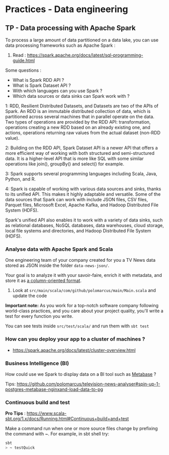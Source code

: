# Practices - Data engineering

## TP - Data processing with Apache Spark
To process a large amount of data partitioned on a data lake, you can use data processing frameworks such as Apache Spark :
1. Read : https://spark.apache.org/docs/latest/sql-programming-guide.html

Some questions :
* What is Spark RDD API ?
* What is Spark Dataset API ?
* With which languages can you use Spark ? 
* Which data sources or data sinks can Spark work with ? 

1: RDD, Resilient Distributed Datasets, and Datasets are two of the APIs of Spark. An RDD is an immutable distributed collection of data, which is partitioned across several machines that in parallel operate on the data. Two types of operations are provided by the RDD API: transformation, operations creating a new RDD based on an already existing one, and actions, operations returning raw values from the actual dataset (non-RDD value).

2: Building on the RDD API, Spark Dataset API is a newer API that offers a more efficient way of working with both structured and semi-structured data. It is a higher-level API that is more like SQL with some similar operations like join(), groupBy() and select() for example.

3: Spark supports several programming languages including Scala, Java, Python, and R.

4: Spark is capable of working with various data sources and sinks, thanks to its unified API. This makes it highly adaptable and versatile. Some of the data sources that Spark can work with include JSON files, CSV files, Parquet files, Microsoft Excel, Apache Kafka, and Hadoop Distributed File System (HDFS).

Spark's unified API also enables it to work with a variety of data sinks, such as relational databases, NoSQL databases, data warehouses, cloud storage, local file systems and directories, and Hadoop Distributed File System (HDFS).

### Analyse data with Apache Spark and Scala 
One engineering team of your company created for you a TV News data stored as JSON inside the folder `data-news-json/`.

Your goal is to analyze it with your savoir-faire, enrich it with metadata, and store it as [a column-oriented format](https://parquet.apache.org/).

1. Look at `src/main/scala/com/github/polomarcus/main/Main.scala` and update the code 

**Important note:** As you work for a top-notch software company following world-class practices, and you care about your project quality, you'll write a test for every function you write.

You can see tests inside `src/test/scala/` and run them with `sbt test`

### How can you deploy your app to a cluster of machines ?
* https://spark.apache.org/docs/latest/cluster-overview.html

### Business Intelligence (BI)
How could use we Spark to display data on a BI tool such as [Metabase](https://www.metabase.com/) ?

Tips: https://github.com/polomarcus/television-news-analyser#spin-up-1-postgres-metabase-nginxand-load-data-to-pg

### Continuous build and test
**Pro Tips** : https://www.scala-sbt.org/1.x/docs/Running.html#Continuous+build+and+test

Make a command run when one or more source files change by prefixing the command with ~. For example, in sbt shell try:
```bash
sbt
> ~ testQuick
```